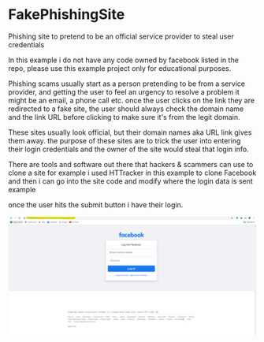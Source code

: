 # FakePhishingSite
Phishing site to pretend to be an official service provider to steal user credentials

In this example i do not have any code owned by facebook listed in the repo, please use this example project only for educational purposes.

Phishing scams usually start as a person pretending to be from a service provider, and getting the user to feel an urgency to resolve a problem
it might be an email, a phone call etc. once the user clicks on the link they are redirected to a fake site, the user should always check the domain name
and the link URL before clicking to make sure it's from the legit domain.

These sites usually look official, but their domain names aka URL link gives them away. the purpose of these sites are to trick the user into entering their
login credentials and the owner of the site would steal that login info.

There are tools and software out there that hackers & scammers can use to clone a site for example i used HTTracker in this example to clone Facebook and then
i can go into the site code and modify where the login data is sent example <form method="POST" action="steal.php"> once the user hits the submit button i have
their login.
  
![Screenshot](https://github.com/jasnnh/FakePhishingSite/blob/main/ss.PNG)
